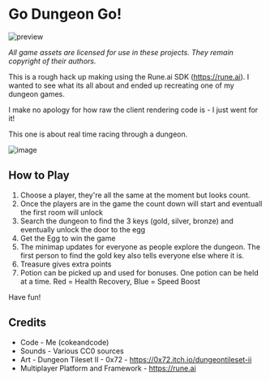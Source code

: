 # Go Dungeon Go!

![preview](https://github.com/kevglass/rune-godungeongo/assets/3787210/9b3b2ef4-f0a7-4759-ab9d-6ae2340d8159)

_All game assets are licensed for use in these projects. They remain copyright of their authors._

This is a rough hack up making using the Rune.ai SDK (https://rune.ai). I wanted to see what its all about and ended up recreating one of my dungeon games.

I make no apology for how raw the client rendering code is - I just went for it!

This one is about real time racing through a dungeon.

![image](https://github.com/kevglass/rune-godungeongo/assets/3787210/336ba40c-e7cb-4158-a56b-cc70d5a6f449)

## How to Play

1. Choose a player, they're all the same at the moment but looks count.
2. Once the players are in the game the count down will start and eventuall the first room will unlock
3. Search the dungeon to find the 3 keys (gold, silver, bronze) and eventually unlock the door to the egg
4. Get the Egg to win the game
5. The minimap updates for everyone as people explore the dungeon. The first person to find the gold key also tells everyone else where it is.
6. Treasure gives extra points
7. Potion can be picked up and used for bonuses. One potion can be held at a time. Red = Health Recovery, Blue = Speed Boost

Have fun!

## Credits

* Code - Me (cokeandcode)
* Sounds - Various CC0 sources
* Art - Dungeon Tileset II - 0x72 - https://0x72.itch.io/dungeontileset-ii
* Multiplayer Platform and Framework - https://rune.ai 

